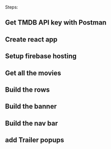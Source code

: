 Steps:

## Get TMDB API key with Postman

## Create react app

## Setup firebase hosting

## Get all the movies

## Build the rows

## Build the banner

## Build the nav bar

## add Trailer popups
